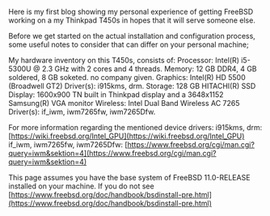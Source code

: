 Here is my first blog showing my personal experience of getting FreeBSD working on a my Thinkpad T450s in hopes that it will serve someone else.

Before we get started on the actual installation and configuration process, some useful notes to consider that can differ on your personal machine;

My hardware inventory on this T450s, consists of:
	Processor: Intel(R) i5-5300U @ 2.3 GHz with 2 cores and 4 threads.
	Memory: 12 GB DDR4, 4 GB soldered, 8 GB soketed. no company given.
	Graphics: Intel(R) HD 5500 (Broadwell GT2) Driver(s): i915kms, drm.
	Storage: 128 GB HITACHI(R) SSD
	Display: 1600x900 TN built in Thinkpad display and a 3648x1152 Samsung(R) VGA monitor
	Wireless: Intel Dual Band Wireless AC 7265 Driver(s): if_iwm, iwm7265fw, iwm7265Dfw.

For more information regarding the mentioned device drivers:
	i915kms, drm: [https://wiki.freebsd.org/Intel_GPU](https://wiki.freebsd.org/Intel_GPU)
	if_iwm, iwm7265fw, iwm7265Dfw: [https://www.freebsd.org/cgi/man.cgi?query=iwm&sektion=4](https://www.freebsd.org/cgi/man.cgi?query=iwm&sektion=4)
	

This page assumes you have the base system of FreeBSD 11.0-RELEASE installed on your machine.
If you do not see [https://www.freebsd.org/doc/handbook/bsdinstall-pre.html](https://www.freebsd.org/doc/handbook/bsdinstall-pre.html)

